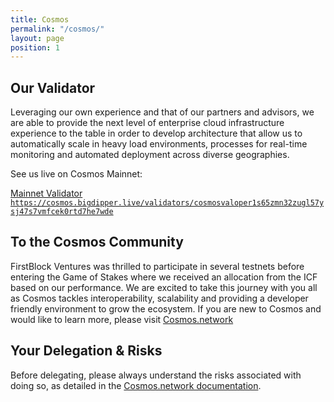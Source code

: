 ```yaml
---
title: Cosmos
permalink: "/cosmos/"
layout: page
position: 1
---
```


## Our Validator
Leveraging our own experience and that of our partners and advisors, we are able to provide the next level of enterprise cloud infrastructure experience to the table in order to develop architecture that allow us to automatically scale in heavy load environments, processes for real-time monitoring and automated deployment across diverse geographies. 

See us live on Cosmos Mainnet:

<div class="button-w-code">
	<a href="https://cosmos.bigdipper.live/validators/cosmosvaloper1s65zmn32zugl57ysj47s7vmfcek0rtd7he7wde" class="button" target="_blank">Mainnet Validator</a>
	<code><a href="https://cosmos.bigdipper.live/validators/cosmosvaloper1s65zmn32zugl57ysj47s7vmfcek0rtd7he7wde"  target="_blank">https://cosmos.bigdipper.live/validators/cosmosvaloper1s65zmn32zugl57ysj47s7vmfcek0rtd7he7wde</a></code>
</div>

## To the Cosmos Community
FirstBlock Ventures was thrilled to participate in several testnets before entering the Game of Stakes where we received an allocation from the ICF based on our performance.  We are excited to take this journey with you all as Cosmos tackles interoperability, scalability and providing a developer friendly environment to grow the ecosystem.  If you are new to Cosmos and would like to learn more, please visit [Cosmos.network](https://cosmos.network)

## Your Delegation & Risks
Before delegating, please always understand the risks associated with doing so, as detailed in the [Cosmos.network documentation](https://cosmos.network/docs/resources/delegator-faq.html#risks).
